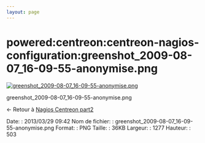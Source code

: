 ```yaml
---
layout: page
---
```


powered:centreon:centreon-nagios-configuration:greenshot\_2009-08-07\_16-09-55-anonymise.png
============================================================================================

[![greenshot\_2009-08-07\_16-09-55-anonymise.png](../../..//assets/media/powered/centreon/centreon-nagios-configuration/greenshot_2009-08-07_16-09-55-anonymise.png@cache=&w=900&h=354 "greenshot_2009-08-07_16-09-55-anonymise.png")](../../..//assets/media/powered/centreon/centreon-nagios-configuration/greenshot_2009-08-07_16-09-55-anonymise.png@cache= "Afficher le fichier original")

greenshot\_2009-08-07\_16-09-55-anonymise.png

← Retour à [Nagios Centreon
part2](../../../../centreon/nagios-centreon-part2.html "centreon:nagios-centreon-part2")

Date:
:   2013/03/29 09:42
Nom de fichier:
:   greenshot\_2009-08-07\_16-09-55-anonymise.png
Format:
:   PNG
Taille:
:   36KB
Largeur:
:   1277
Hauteur:
:   503

